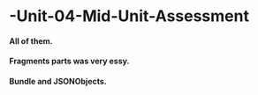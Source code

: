 # -Unit-04-Mid-Unit-Assessment
 
#### All of them.
#### Fragments parts was very essy.
#### Bundle and JSONObjects.
